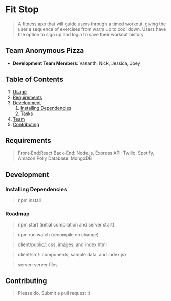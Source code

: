 # Fit Stop

> A fitness app that will guide users through a timed workout, giving the user a sequence of exercises from warm up to cool down. Users have the option to sign up and login to save their workout history.

## Team Anonymous Pizza
  - __Development Team Members__: Vasanth, Nick, Jessica, Joey

## Table of Contents

1. [Usage](#Usage)
1. [Requirements](#requirements)
1. [Development](#development)
    1. [Installing Dependencies](#installing-dependencies)
    1. [Tasks](#tasks)
1. [Team](#team)
1. [Contributing](#contributing)

## Requirements

> Front-End:React 
> Back-End: Node.js, Express
> API: Twilio, Spotify, Amazon Polly
> Database: MongoDB

## Development

### Installing Dependencies

> npm install

### Roadmap

> npm start (initial compilation and server start)

> npm run watch (recompile on change)

> client/public/: css, images, and index.html

> client/src/: components, sample data, and index.jsx

> server: server files

## Contributing

> Please do. Submit a pull request :)
